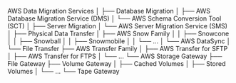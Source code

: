 AWS Data Migration Services
│
├── Database Migration
│ ├── AWS Database Migration Service (DMS)
│ └── AWS Schema Conversion Tool (SCT)
│
├── Server Migration
│ └── AWS Server Migration Service (SMS)
│
├── Physical Data Transfer
│ ├── AWS Snow Family
│ │ ├── Snowcone
│ │ ├── Snowball
│ │ ├── Snowmobile
│ │ └── ...
│ └── AWS DataSync
│
└── File Transfer
├── AWS Transfer Family
│ ├── AWS Transfer for SFTP
│ ├── AWS Transfer for FTPS
│ └── ...
└── AWS Storage Gateway
├── File Gateway
├── Volume Gateway
│ ├── Cached Volumes
│ ├── Stored Volumes
│ └── ...
└── Tape Gateway
